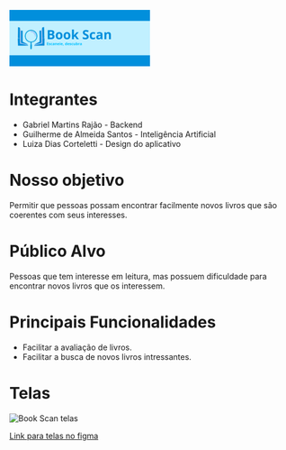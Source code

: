 ![Book Scan logo](/docs/imgs/logo_Main.png "Book Scan logo")

#  Integrantes
* Gabriel Martins Rajão - Backend
* Guilherme de Almeida Santos - Inteligência Artificial
* Luiza Dias Corteletti - Design do aplicativo

# Nosso objetivo
Permitir que pessoas possam encontrar facilmente novos livros que são coerentes com seus interesses.

# Público Alvo

Pessoas que tem interesse em leitura, mas possuem dificuldade para encontrar novos livros que os interessem.

# Principais Funcionalidades

* Facilitar a avaliação de livros.
* Facilitar a busca de novos livros intressantes.

# Telas

![Book Scan telas](/docs/imgs/telas.png "Book Scan telas design")

[Link para telas no figma](https://www.figma.com/design/c3C6ttdAxX1yIoK5b8LVPH/BookScan?node-id=0-1&t=pZEFdNOJyro88nsj-1)

